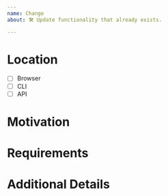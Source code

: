 ```yaml
---
name: Change
about: 🛠️ Update functionality that already exists. 

---
```


# Location

- [ ] Browser 
- [ ] CLI 
- [ ] API

# Motivation

# Requirements

# Additional Details
